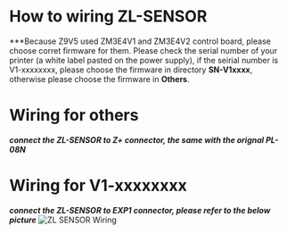 ﻿# How to wiring ZL-SENSOR
***Because Z9V5 used ZM3E4V1 and ZM3E4V2 control board, please choose corret firmware for them. Please check the serial number of your printer (a white label pasted on the power supply), if the seirial number is V1-xxxxxxxx, please choose the firmware in directory **SN-V1xxxx**, otherwise please choose the firmware in **Others**.

# Wiring for others
***connect the ZL-SENSOR to Z+ connector, the same with the orignal PL-08N***

# Wiring for V1-xxxxxxxx
***connect the ZL-SENSOR to EXP1 connector, please refer to the below picture***
![ZL SENSOR Wiring](https://github.com/ZONESTAR3D/Firmware/blob/master/Z9/Z9V5/bin/Z9V5Pro/released/ZLSENSOR/SN-V1xxxx/Wiring.jpg)


